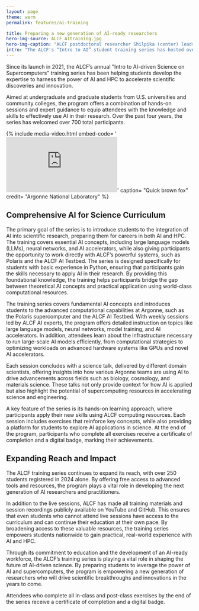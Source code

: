 ```yaml
---
layout: page
theme: warm
permalink: features/ai-training

title: Preparing a new generation of AI-ready researchers
hero-img-source: ALCF_AItraining.jpg
hero-img-caption: "ALCF postdoctoral researcher Shilpika (center) leads a session on prompt engineering during Argonne’s Intro to AI training series. Seated around the table are Argonne colleagues Paige Kinsley (foreground, left), George Thiruvathukal (back, center) and Venkat Vishwanath (foreground, right). Image: Argonne National Laboratory"
intro: "The ALCF's “Intro to AI” student training series has hosted over 700 participants from across the nation to date, helping to cultivate a new generation of AI researchers."
---
```


Since its launch in 2021, the ALCF’s annual "Intro to AI-driven Science on Supercomputers" training series has been helping students develop the expertise to harness the power of AI and HPC to accelerate scientific discoveries and innovation.

Aimed at undergraduate and graduate students from U.S. universities and community colleges, the program offers a combination of hands-on sessions and expert guidance to equip attendees with the knowledge and skills to effectively use AI in their research. Over the past four years, the series has welcomed over 700 total participants.

{% include media-video.html
   embed-code= '<iframe src="https://www.youtube.com/embed/ujPQf9zioLs?si=QkkF81fhAgM1F-MV" title="YouTube video player" frameborder="0" allow="accelerometer; autoplay; clipboard-write; encrypted-media; gyroscope; picture-in-picture; web-share" allowfullscreen></iframe>'
   caption= "Quick brown fox"
   credit= "Argonne National Laboratory"
%}

## Comprehensive AI for Science Curriculum

The primary goal of the series is to introduce students to the integration of AI into scientific research, preparing them for careers in both AI and HPC. The training covers essential AI concepts, including large language models (LLMs), neural networks, and AI accelerators, while also giving participants the opportunity to work directly with ALCF’s powerful systems, such as Polaris and the ALCF AI Testbed. The series is designed specifically for students with basic experience in Python, ensuring that participants gain the skills necessary to apply AI in their research. By providing this foundational knowledge, the training helps participants bridge the gap between theoretical AI concepts and practical application using world-class computational resources.

The training series covers fundamental AI concepts and introduces students to the advanced computational capabilities at Argonne, such as the Polaris supercomputer and the ALCF AI Testbed. With weekly sessions led by ALCF AI experts, the program offers detailed instruction on topics like large language models, neural networks, model training, and AI accelerators. In addition, attendees learn about the infrastructure necessary to run large-scale AI models efficiently, from computational strategies to optimizing workloads on advanced hardware systems like GPUs and novel AI accelerators. 

Each session concludes with a science talk, delivered by different domain scientists, offering insights into how various Argonne teams are using AI to drive advancements across fields such as biology, cosmology, and materials science. These talks not only provide context for how AI is applied but also highlight the potential of supercomputing resources in accelerating science and engineering.

A key feature of the series is its hands-on learning approach, where participants apply their new skills using ALCF computing resources. Each session includes exercises that reinforce key concepts, while also providing a platform for students to explore AI applications in science. At the end of the program, participants who complete all exercises receive a certificate of completion and a digital badge, marking their achievements. 

## Expanding Reach and Impact

The ALCF training series continues to expand its reach, with over 250 students registered in 2024 alone. By offering free access to advanced tools and resources, the program plays a vital role in developing the next generation of AI researchers and practitioners. 

In addition to the live sessions, ALCF has made all training materials and session recordings publicly available on YouTube and GitHub. This ensures that even students who cannot attend live sessions have access to the curriculum and can continue their education at their own pace. By broadening access to these valuable resources, the training series empowers students nationwide to gain practical, real-world experience with AI and HPC.

Through its commitment to education and the development of an AI-ready workforce, the ALCF’s training series is playing a vital role in shaping the future of AI-driven science. By preparing students to leverage the power of AI and supercomputers, the program is empowering a new generation of researchers who will drive scientific breakthroughs and innovations in the years to come.

Attendees who complete all in-class and post-class exercises by the end of the series receive a certificate of completion and a digital badge.
